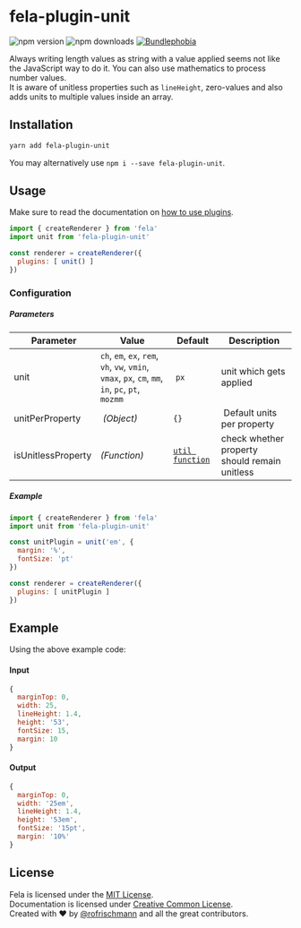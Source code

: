 # fela-plugin-unit

<img alt="npm version" src="https://badge.fury.io/js/fela-plugin-unit.svg"> <img alt="npm downloads" src="https://img.shields.io/npm/dm/fela-plugin-unit.svg"> <a href="https://bundlephobia.com/result?p=fela-plugin-unit@latest"><img alt="Bundlephobia" src="https://img.shields.io/bunldlephobia/minzip/fela-plugin-unit.svg"></a>

Always writing length values as string with a value applied seems not like the JavaScript way to do it. You can also use mathematics to process number values. <br>
It is aware of unitless properties such as `lineHeight`, zero-values and also adds units to multiple values inside an array.

## Installation
```sh
yarn add fela-plugin-unit
```
You may alternatively use `npm i --save fela-plugin-unit`.



## Usage
Make sure to read the documentation on [how to use plugins](http://fela.js.org/docs/advanced/Plugins.html).

```javascript
import { createRenderer } from 'fela'
import unit from 'fela-plugin-unit'

const renderer = createRenderer({
  plugins: [ unit() ]
})
```

### Configuration
##### Parameters
| Parameter | Value | Default | Description |
| --- | --- | --- | --- |
| unit | `ch`, `em`, `ex`, `rem`, `vh`, `vw`, `vmin`, `vmax`, `px`, `cm`, `mm`, `in`, `pc`, `pt`, `mozmm` | `px` | unit which gets applied |
| unitPerProperty | *(Object)* | `{}` | Default units per property |
| isUnitlessProperty | *(Function)* | [`util function`](https://github.com/rofrischmann/css-in-js-utils/blob/master/modules/isUnitlessProperty.js) | check whether property should remain unitless |

##### Example
```javascript
import { createRenderer } from 'fela'
import unit from 'fela-plugin-unit'

const unitPlugin = unit('em', {
  margin: '%',
  fontSize: 'pt'
})

const renderer = createRenderer({
  plugins: [ unitPlugin ]
})
```


## Example
Using the above example code:

#### Input
```javascript
{
  marginTop: 0,
  width: 25,
  lineHeight: 1.4,
  height: '53',
  fontSize: 15,
  margin: 10
}
```
#### Output
```javascript
{
  marginTop: 0,
  width: '25em',
  lineHeight: 1.4,
  height: '53em',
  fontSize: '15pt',
  margin: '10%'
}
```

## License
Fela is licensed under the [MIT License](http://opensource.org/licenses/MIT).<br>
Documentation is licensed under [Creative Common License](http://creativecommons.org/licenses/by/4.0/).<br>
Created with ♥ by [@rofrischmann](http://rofrischmann.de) and all the great contributors.
